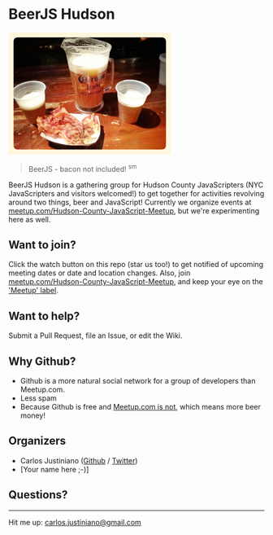 # BeerJS Hudson

![BeerJS - Bacon not included!](./images/beerjs-bacon.jpg)

> BeerJS - bacon not included! <sup>sm</sup>

BeerJS Hudson is a gathering group for Hudson County JavaScripters (NYC JavaScripters and visitors welcomed!) to get together for activities revolving around two things, beer and JavaScript!  Currently we organize events at [meetup.com/Hudson-County-JavaScript-Meetup](http://www.meetup.com/Hudson-County-JavaScript-Meetup), but we're experimenting here as well.

## Want to join?

Click the watch button on this repo (star us too!) to get notified of upcoming meeting dates or date and location changes.  Also, join [meetup.com/Hudson-County-JavaScript-Meetup](http://www.meetup.com/Hudson-County-JavaScript-Meetup), and keep your eye on the ['Meetup' label](https://github.com/beerjs/jc/issues?labels=meetup&page=1&state=open).


## Want to help?

Submit a Pull Request, file an Issue, or edit the Wiki.

## Why Github?

* Github is a more natural social network for a group of developers than Meetup.com.  
* Less spam
* Because Github is free and [Meetup.com is not](http://www.meetup.com/help/Does-it-cost-money-to-start-a-Meetup-Group), which means more beer money!

## Organizers

* Carlos Justiniano ([Github](https://github.com/cjus) / [Twitter](https://twitter.com/cjus))
* [Your name here ;-)]


## Questions?
----------
Hit me up: carlos.justiniano@gmail.com
